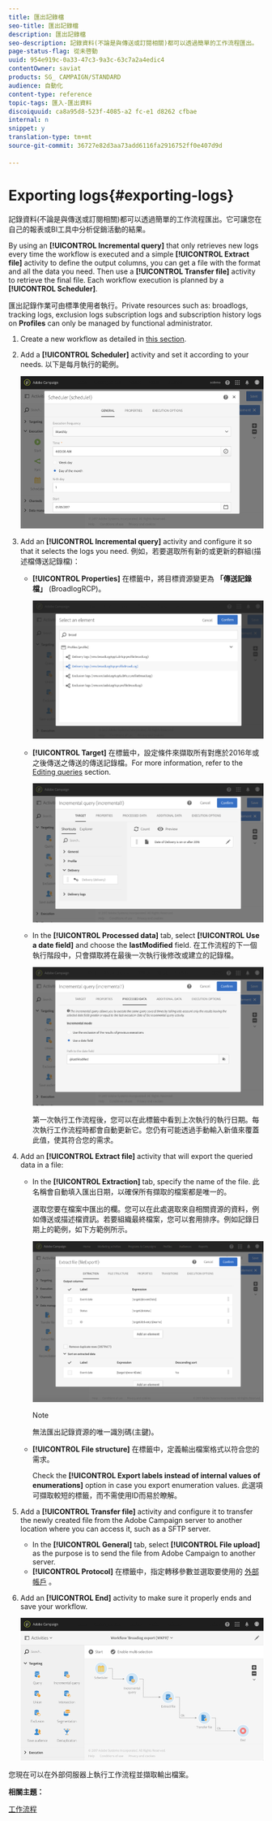 ```yaml
---
title: 匯出記錄檔
seo-title: 匯出記錄檔
description: 匯出記錄檔
seo-description: 記錄資料(不論是與傳送或訂閱相關)都可以透過簡單的工作流程匯出。
page-status-flag: 從未啓動
uuid: 954e919c-0a33-47c3-9a3c-63c7a2a4edic4
contentOwner: saviat
products: SG_ CAMPAIGN/STANDARD
audience: 自動化
content-type: reference
topic-tags: 匯入-匯出資料
discoiquuid: ca8a95d8-523f-4085-a2 fc-e1 d8262 cfbae
internal: n
snippet: y
translation-type: tm+mt
source-git-commit: 36727e82d3aa73add6116fa2916752ff0e407d9d

---
```



# Exporting logs{#exporting-logs}

記錄資料(不論是與傳送或訂閱相關)都可以透過簡單的工作流程匯出。它可讓您在自己的報表或BI工具中分析促銷活動的結果。

By using an **[!UICONTROL Incremental query]** that only retrieves new logs every time the workflow is executed and a simple **[!UICONTROL Extract file]** activity to define the output columns, you can get a file with the format and all the data you need. Then use a **[!UICONTROL Transfer file]** activity to retrieve the final file. Each workflow execution is planned by a **[!UICONTROL Scheduler]**.

匯出記錄作業可由標準使用者執行。Private resources such as: broadlogs, tracking logs, exclusion logs subscription logs and subscription history logs on **Profiles** can only be managed by functional administrator.

1. Create a new workflow as detailed in [this section](../../automating/using/building-a-workflow.md#creating-a-workflow).
1. Add a **[!UICONTROL Scheduler]** activity and set it according to your needs. 以下是每月執行的範例。

   ![](assets/export_logs_scheduler.png)

1. Add an **[!UICONTROL Incremental query]** activity and configure it so that it selects the logs you need. 例如，若要選取所有新的或更新的群組(描述檔傳送記錄檔)：

   * **[!UICONTROL Properties]** 在標籤中，將目標資源變更為 **「傳送記錄檔」** (BroadlogRCP)。

      ![](assets/export_logs_query_properties.png)

   * **[!UICONTROL Target]** 在標籤中，設定條件來擷取所有對應於2016年或之後傳送之傳送的傳送記錄檔。For more information, refer to the [Editing queries](../../automating/using/editing-queries.md#creating-queries) section.

      ![](assets/export_logs_query_target.png)

   * In the **[!UICONTROL Processed data]** tab, select **[!UICONTROL Use a date field]** and choose the **lastModified** field. 在工作流程的下一個執行階段中，只會擷取將在最後一次執行後修改或建立的記錄檔。

      ![](assets/export_logs_query_processeddata.png)

      第一次執行工作流程後，您可以在此標籤中看到上次執行的執行日期。每次執行工作流程時都會自動更新它。您仍有可能透過手動輸入新值來覆蓋此值，使其符合您的需求。

1. Add an **[!UICONTROL Extract file]** activity that will export the queried data in a file:

   * In the **[!UICONTROL Extraction]** tab, specify the name of the file. 此名稱會自動填入匯出日期，以確保所有擷取的檔案都是唯一的。

      選取您要在檔案中匯出的欄。您可以在此處選取來自相關資源的資料，例如傳送或描述檔資訊。若要組織最終檔案，您可以套用排序。例如記錄日期上的範例，如下方範例所示。

      ![](assets/export_logs_extractfile_extraction.png)

      >[!NOTE]
      >
      >無法匯出記錄資源的唯一識別碼(主鍵)。

   * **[!UICONTROL File structure]** 在標籤中，定義輸出檔案格式以符合您的需求。

      Check the **[!UICONTROL Export labels instead of internal values of enumerations]** option in case you export enumeration values. 此選項可擷取較短的標籤，而不需使用ID而易於瞭解。

1. Add a **[!UICONTROL Transfer file]** activity and configure it to transfer the newly created file from the Adobe Campaign server to another location where you can access it, such as a SFTP server.

   * In the **[!UICONTROL General]** tab, select **[!UICONTROL File upload]** as the purpose is to send the file from Adobe Campaign to another server.
   * **[!UICONTROL Protocol]** 在標籤中，指定轉移參數並選取要使用的 [外部帳戶](../../administration/using/external-accounts.md#creating-an-external-account) 。

1. Add an **[!UICONTROL End]** activity to make sure it properly ends and save your workflow.

   ![](assets/export_logs_example_workflow.png)

您現在可以在外部伺服器上執行工作流程並擷取輸出檔案。

**相關主題：**

[工作流程](../../automating/using/discovering-workflows.md)
